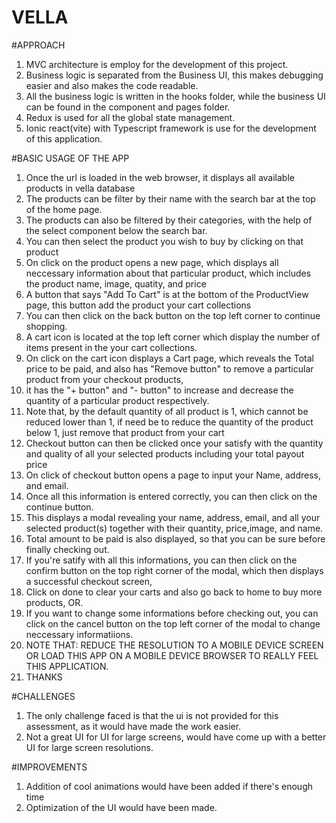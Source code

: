 # VELLA

#APPROACH
1. MVC architecture is employ for the development of this project.
2. Business logic is separated from the Business UI, this makes debugging easier and also makes the code readable.
3. All the business logic is written in the hooks folder, while the business UI can be found in the component and pages folder.
4. Redux is used for all the global state management.
5. Ionic react(vite) with Typescript framework is use for the development of this application.

   
#BASIC USAGE OF THE APP
1. Once the url is loaded in the web browser, it displays all available products in vella database
2. The products can be filter by their name with the search bar at the top of the home page.
3. The products can also be filtered by their categories, with the help of the select component below the search bar.
4. You can then select the product you wish to buy by clicking on that product
5. On click on the product opens a new page, which displays all neccessary information about that particular product, which includes the product name, image, quatity, and price
6. A button that says "Add To Cart" is at the bottom of the ProductView page, this button add the product your cart collections
7. You can then click on the back button on the top left corner to continue shopping.
8. A cart icon is located at the top left corner which display the number of items present in the your cart collections.
9. On click on the cart icon displays a Cart page, which reveals the Total price to be paid, and also has "Remove button" to remove a particular product from your checkout products,
10. it has the "+ button" and "- button" to increase and decrease the quantity of a particular product respectively.
11. Note that, by the default quantity of all product is 1, which cannot be reduced lower than 1, if need be to reduce the quantity of the product below 1, just remove that product from your cart
12. Checkout button can then be clicked once your satisfy with the quantity and quality of all your selected products including your total payout price
13. On click of checkout button opens a page to input your Name, address, and email.
14. Once all this information is entered correctly, you can then click on the continue button.
15. This displays a modal revealing your name, address, email, and all your selected product(s) together with their quantity, price,image, and name.
16. Total amount to be paid is also displayed, so that you can be sure before finally checking out.
17. If you're satify with all this informations, you can then click on the confirm button on the top right corner of the modal, which then displays a successful checkout screen,
18. Click on done to clear your carts and also go back to home to buy more products, OR.
19. If you want to change some informations before checking out, you can click on the cancel button on the top left corner of the modal to change neccessary informatiions.
20. NOTE THAT: REDUCE THE RESOLUTION TO A MOBILE DEVICE SCREEN OR LOAD THIS APP ON A MOBILE DEVICE BROWSER TO REALLY FEEL THIS APPLICATION.
21. THANKS


 #CHALLENGES
1. The only challenge faced is that the ui is not provided for this assessment, as it would have made the work easier.
2. Not a great UI for UI for large screens, would have come up with a better UI for large screen resolutions.

   
#IMPROVEMENTS
1. Addition of cool animations would have been added if there's enough time
2. Optimization of the UI would have been made.

